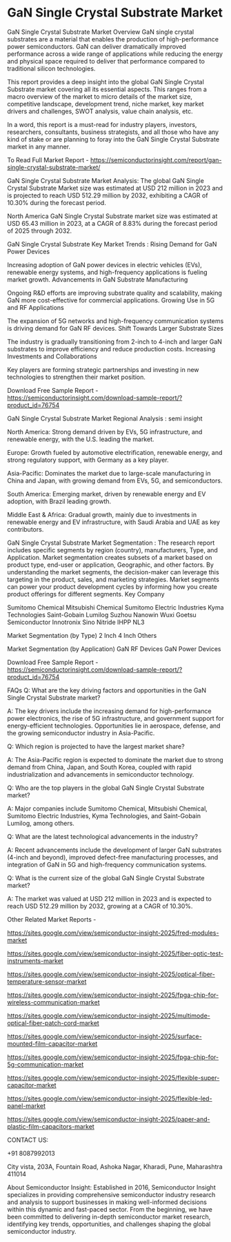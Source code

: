<h1>GaN Single Crystal Substrate Market</h1>
GaN Single Crystal Substrate Market Overview
GaN single crystal substrates are a material that enables the production of high-performance power semiconductors. GaN can deliver dramatically improved performance across a wide range of applications while reducing the energy and physical space required to deliver that performance compared to traditional silicon technologies.

This report provides a deep insight into the global GaN Single Crystal Substrate market covering all its essential aspects. This ranges from a macro overview of the market to micro details of the market size, competitive landscape, development trend, niche market, key market drivers and challenges, SWOT analysis, value chain analysis, etc.

In a word, this report is a must-read for industry players, investors, researchers, consultants, business strategists, and all those who have any kind of stake or are planning to foray into the GaN Single Crystal Substrate market in any manner.

To Read Full Market Report -
https://semiconductorinsight.com/report/gan-single-crystal-substrate-market/

GaN Single Crystal Substrate Market Analysis:
The global GaN Single Crystal Substrate Market size was estimated at USD 212 million in 2023 and is projected to reach USD 512.29 million by 2032, exhibiting a CAGR of 10.30% during the forecast period.

North America GaN Single Crystal Substrate market size was estimated at USD 65.43 million in 2023, at a CAGR of 8.83% during the forecast period of 2025 through 2032.

GaN Single Crystal Substrate Key Market Trends :
Rising Demand for GaN Power Devices

Increasing adoption of GaN power devices in electric vehicles (EVs), renewable energy systems, and high-frequency applications is fueling market growth.
Advancements in GaN Substrate Manufacturing

Ongoing R&D efforts are improving substrate quality and scalability, making GaN more cost-effective for commercial applications.
Growing Use in 5G and RF Applications

The expansion of 5G networks and high-frequency communication systems is driving demand for GaN RF devices.
Shift Towards Larger Substrate Sizes

The industry is gradually transitioning from 2-inch to 4-inch and larger GaN substrates to improve efficiency and reduce production costs.
Increasing Investments and Collaborations

Key players are forming strategic partnerships and investing in new technologies to strengthen their market position.

Download Free Sample Report -
https://semiconductorinsight.com/download-sample-report/?product_id=76754

GaN Single Crystal Substrate Market Regional Analysis :
semi insight

North America:
Strong demand driven by EVs, 5G infrastructure, and renewable energy, with the U.S. leading the market.

Europe:
Growth fueled by automotive electrification, renewable energy, and strong regulatory support, with Germany as a key player.

Asia-Pacific:
Dominates the market due to large-scale manufacturing in China and Japan, with growing demand from EVs, 5G, and semiconductors.

South America:
Emerging market, driven by renewable energy and EV adoption, with Brazil leading growth.

Middle East & Africa:
Gradual growth, mainly due to investments in renewable energy and EV infrastructure, with Saudi Arabia and UAE as key contributors.

GaN Single Crystal Substrate Market Segmentation :
The research report includes specific segments by region (country), manufacturers, Type, and Application. Market segmentation creates subsets of a market based on product type, end-user or application, Geographic, and other factors. By understanding the market segments, the decision-maker can leverage this targeting in the product, sales, and marketing strategies. Market segments can power your product development cycles by informing how you create product offerings for different segments.
Key Company

Sumitomo Chemical
Mitsubishi Chemical
Sumitomo Electric Industries
Kyma Technologies
Saint-Gobain Lumilog
Suzhou Nanowin
Wuxi Goetsu Semiconductor
Innotronix
Sino Nitride
IHPP NL3

Market Segmentation (by Type)
2 Inch
4 Inch
Others

Market Segmentation (by Application)
GaN RF Devices
GaN Power Devices

Download Free Sample Report -
https://semiconductorinsight.com/download-sample-report/?product_id=76754

FAQs
Q: What are the key driving factors and opportunities in the GaN Single Crystal Substrate market?

A: The key drivers include the increasing demand for high-performance power electronics, the rise of 5G infrastructure, and government support for energy-efficient technologies. Opportunities lie in aerospace, defense, and the growing semiconductor industry in Asia-Pacific.

Q: Which region is projected to have the largest market share?

A: The Asia-Pacific region is expected to dominate the market due to strong demand from China, Japan, and South Korea, coupled with rapid industrialization and advancements in semiconductor technology.

Q: Who are the top players in the global GaN Single Crystal Substrate market?

A: Major companies include Sumitomo Chemical, Mitsubishi Chemical, Sumitomo Electric Industries, Kyma Technologies, and Saint-Gobain Lumilog, among others.

Q: What are the latest technological advancements in the industry?

A: Recent advancements include the development of larger GaN substrates (4-inch and beyond), improved defect-free manufacturing processes, and integration of GaN in 5G and high-frequency communication systems.

Q: What is the current size of the global GaN Single Crystal Substrate market?

A: The market was valued at USD 212 million in 2023 and is expected to reach USD 512.29 million by 2032, growing at a CAGR of 10.30%.

Other Related Market Reports -

https://sites.google.com/view/semiconductor-insight-2025/fred-modules-market

https://sites.google.com/view/semiconductor-insight-2025/fiber-optic-test-instruments-market

https://sites.google.com/view/semiconductor-insight-2025/optical-fiber-temperature-sensor-market

https://sites.google.com/view/semiconductor-insight-2025/fpga-chip-for-wireless-communication-market

https://sites.google.com/view/semiconductor-insight-2025/multimode-optical-fiber-patch-cord-market

https://sites.google.com/view/semiconductor-insight-2025/surface-mounted-film-capacitor-market

https://sites.google.com/view/semiconductor-insight-2025/fpga-chip-for-5g-communication-market

https://sites.google.com/view/semiconductor-insight-2025/flexible-super-capacitor-market

https://sites.google.com/view/semiconductor-insight-2025/flexible-led-panel-market

https://sites.google.com/view/semiconductor-insight-2025/paper-and-plastic-film-capacitors-market

CONTACT US:

+91 8087992013

City vista, 203A, Fountain Road, Ashoka Nagar, Kharadi, Pune, Maharashtra 411014

About Semiconductor Insight:
Established in 2016, Semiconductor Insight specializes in providing comprehensive semiconductor industry research and analysis to support businesses in making well-informed decisions within this dynamic and fast-paced sector. From the beginning, we have been committed to delivering in-depth semiconductor market research, identifying key trends, opportunities, and challenges shaping the global semiconductor industry.
